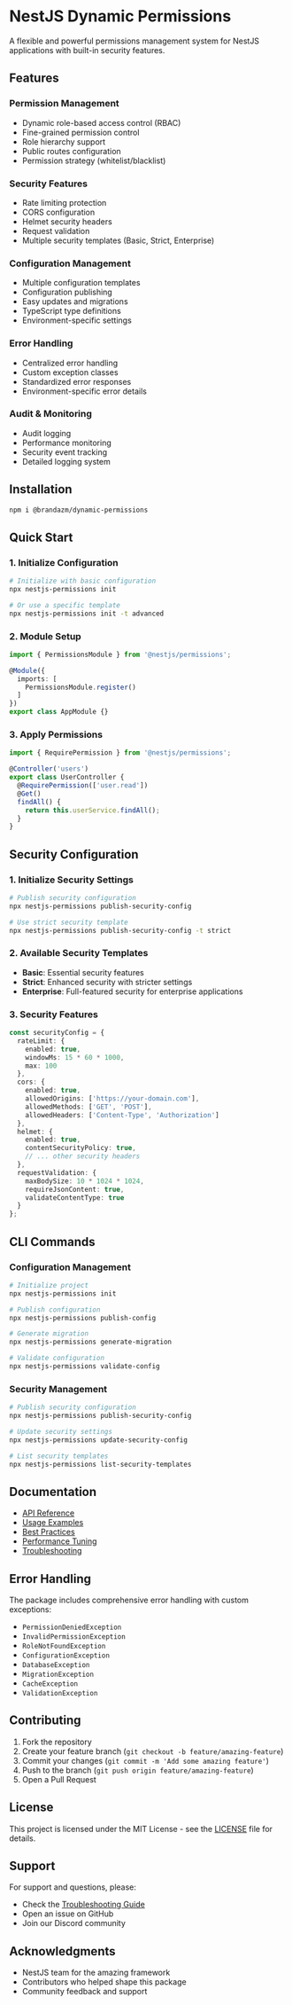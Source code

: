 # NestJS Dynamic Permissions

A flexible and powerful permissions management system for NestJS applications with built-in security features.

## Features

### Permission Management
- Dynamic role-based access control (RBAC)
- Fine-grained permission control
- Role hierarchy support
- Public routes configuration
- Permission strategy (whitelist/blacklist)

### Security Features
- Rate limiting protection
- CORS configuration
- Helmet security headers
- Request validation
- Multiple security templates (Basic, Strict, Enterprise)

### Configuration Management
- Multiple configuration templates
- Configuration publishing
- Easy updates and migrations
- TypeScript type definitions
- Environment-specific settings

### Error Handling
- Centralized error handling
- Custom exception classes
- Standardized error responses
- Environment-specific error details

### Audit & Monitoring
- Audit logging
- Performance monitoring
- Security event tracking
- Detailed logging system

## Installation

```bash
npm i @brandazm/dynamic-permissions
```

## Quick Start

### 1. Initialize Configuration

```bash
# Initialize with basic configuration
npx nestjs-permissions init

# Or use a specific template
npx nestjs-permissions init -t advanced
```

### 2. Module Setup

```typescript
import { PermissionsModule } from '@nestjs/permissions';

@Module({
  imports: [
    PermissionsModule.register()
  ]
})
export class AppModule {}
```

### 3. Apply Permissions

```typescript
import { RequirePermission } from '@nestjs/permissions';

@Controller('users')
export class UserController {
  @RequirePermission(['user.read'])
  @Get()
  findAll() {
    return this.userService.findAll();
  }
}
```

## Security Configuration

### 1. Initialize Security Settings

```bash
# Publish security configuration
npx nestjs-permissions publish-security-config

# Use strict security template
npx nestjs-permissions publish-security-config -t strict
```

### 2. Available Security Templates

- **Basic**: Essential security features
- **Strict**: Enhanced security with stricter settings
- **Enterprise**: Full-featured security for enterprise applications

### 3. Security Features

```typescript
const securityConfig = {
  rateLimit: {
    enabled: true,
    windowMs: 15 * 60 * 1000,
    max: 100
  },
  cors: {
    enabled: true,
    allowedOrigins: ['https://your-domain.com'],
    allowedMethods: ['GET', 'POST'],
    allowedHeaders: ['Content-Type', 'Authorization']
  },
  helmet: {
    enabled: true,
    contentSecurityPolicy: true,
    // ... other security headers
  },
  requestValidation: {
    maxBodySize: 10 * 1024 * 1024,
    requireJsonContent: true,
    validateContentType: true
  }
};
```

## CLI Commands

### Configuration Management
```bash
# Initialize project
npx nestjs-permissions init

# Publish configuration
npx nestjs-permissions publish-config

# Generate migration
npx nestjs-permissions generate-migration

# Validate configuration
npx nestjs-permissions validate-config
```

### Security Management
```bash
# Publish security configuration
npx nestjs-permissions publish-security-config

# Update security settings
npx nestjs-permissions update-security-config

# List security templates
npx nestjs-permissions list-security-templates
```

## Documentation

- [API Reference](docs/api-reference.md)
- [Usage Examples](docs/usage-examples.md)
- [Best Practices](docs/best-practices.md)
- [Performance Tuning](docs/performance-tuning.md)
- [Troubleshooting](docs/troubleshooting.md)

## Error Handling

The package includes comprehensive error handling with custom exceptions:

- `PermissionDeniedException`
- `InvalidPermissionException`
- `RoleNotFoundException`
- `ConfigurationException`
- `DatabaseException`
- `MigrationException`
- `CacheException`
- `ValidationException`

## Contributing

1. Fork the repository
2. Create your feature branch (`git checkout -b feature/amazing-feature`)
3. Commit your changes (`git commit -m 'Add some amazing feature'`)
4. Push to the branch (`git push origin feature/amazing-feature`)
5. Open a Pull Request

## License

This project is licensed under the MIT License - see the [LICENSE](LICENSE) file for details.

## Support

For support and questions, please:
- Check the [Troubleshooting Guide](docs/troubleshooting.md)
- Open an issue on GitHub
- Join our Discord community

## Acknowledgments

- NestJS team for the amazing framework
- Contributors who helped shape this package
- Community feedback and support 